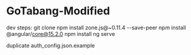 # GoTabang-Modified

dev steps:
git clone
npm install zone.js@~0.11.4 --save-peer
npm install @angular/core@15.2.0
npm install
ng serve

duplicate auth_config.json.example 
